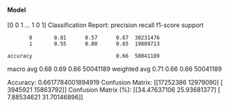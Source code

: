 #### Model
[0 0 1 ... 1 0 1]
Classification Report:
              precision    recall  f1-score   support

           0       0.81      0.57      0.67  30231476
           1       0.55      0.80      0.65  19809713

    accuracy                           0.66  50041189
   macro avg       0.68      0.69      0.66  50041189
weighted avg       0.71      0.66      0.66  50041189

Accuracy: 0.6617784001894919
Confusion Matrix:
[[17252386 12979090]
 [ 3945921 15863792]]
Confusion Matrix (%):
[[34.47637106 25.93681377]
 [ 7.88534621 31.70146896]]
